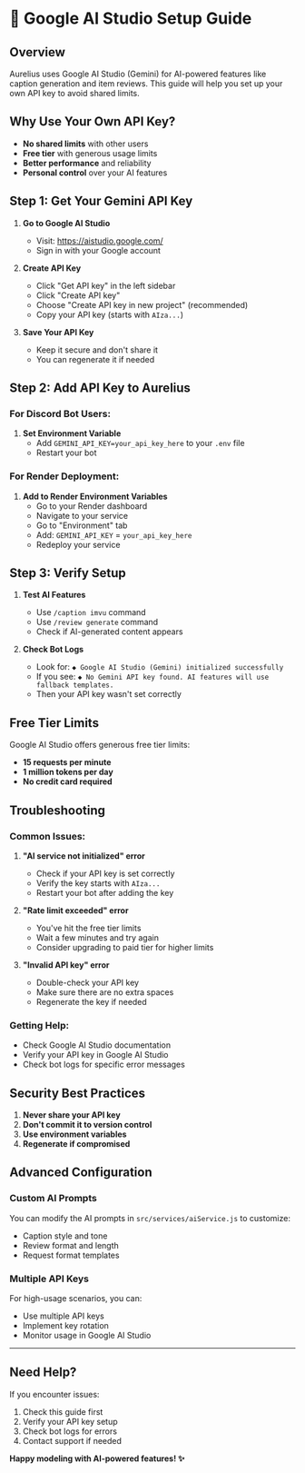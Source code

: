 # 🤖 Google AI Studio Setup Guide

## Overview
Aurelius uses Google AI Studio (Gemini) for AI-powered features like caption generation and item reviews. This guide will help you set up your own API key to avoid shared limits.

## Why Use Your Own API Key?
- **No shared limits** with other users
- **Free tier** with generous usage limits
- **Better performance** and reliability
- **Personal control** over your AI features

## Step 1: Get Your Gemini API Key

1. **Go to Google AI Studio**
   - Visit: https://aistudio.google.com/
   - Sign in with your Google account

2. **Create API Key**
   - Click "Get API key" in the left sidebar
   - Click "Create API key"
   - Choose "Create API key in new project" (recommended)
   - Copy your API key (starts with `AIza...`)

3. **Save Your API Key**
   - Keep it secure and don't share it
   - You can regenerate it if needed

## Step 2: Add API Key to Aurelius

### For Discord Bot Users:
1. **Set Environment Variable**
   - Add `GEMINI_API_KEY=your_api_key_here` to your `.env` file
   - Restart your bot

### For Render Deployment:
1. **Add to Render Environment Variables**
   - Go to your Render dashboard
   - Navigate to your service
   - Go to "Environment" tab
   - Add: `GEMINI_API_KEY` = `your_api_key_here`
   - Redeploy your service

## Step 3: Verify Setup

1. **Test AI Features**
   - Use `/caption imvu` command
   - Use `/review generate` command
   - Check if AI-generated content appears

2. **Check Bot Logs**
   - Look for: `◆ Google AI Studio (Gemini) initialized successfully`
   - If you see: `◆ No Gemini API key found. AI features will use fallback templates.`
   - Then your API key wasn't set correctly

## Free Tier Limits

Google AI Studio offers generous free tier limits:
- **15 requests per minute**
- **1 million tokens per day**
- **No credit card required**

## Troubleshooting

### Common Issues:

1. **"AI service not initialized" error**
   - Check if your API key is set correctly
   - Verify the key starts with `AIza...`
   - Restart your bot after adding the key

2. **"Rate limit exceeded" error**
   - You've hit the free tier limits
   - Wait a few minutes and try again
   - Consider upgrading to paid tier for higher limits

3. **"Invalid API key" error**
   - Double-check your API key
   - Make sure there are no extra spaces
   - Regenerate the key if needed

### Getting Help:
- Check Google AI Studio documentation
- Verify your API key in Google AI Studio
- Check bot logs for specific error messages

## Security Best Practices

1. **Never share your API key**
2. **Don't commit it to version control**
3. **Use environment variables**
4. **Regenerate if compromised**

## Advanced Configuration

### Custom AI Prompts
You can modify the AI prompts in `src/services/aiService.js` to customize:
- Caption style and tone
- Review format and length
- Request format templates

### Multiple API Keys
For high-usage scenarios, you can:
- Use multiple API keys
- Implement key rotation
- Monitor usage in Google AI Studio

---

## Need Help?

If you encounter issues:
1. Check this guide first
2. Verify your API key setup
3. Check bot logs for errors
4. Contact support if needed

**Happy modeling with AI-powered features! ✨**
